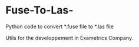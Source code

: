 # Fuse-To-Las-
Python code to convert *.fuse file to *.las file



Utils for the developpement in Exametrics Company.
